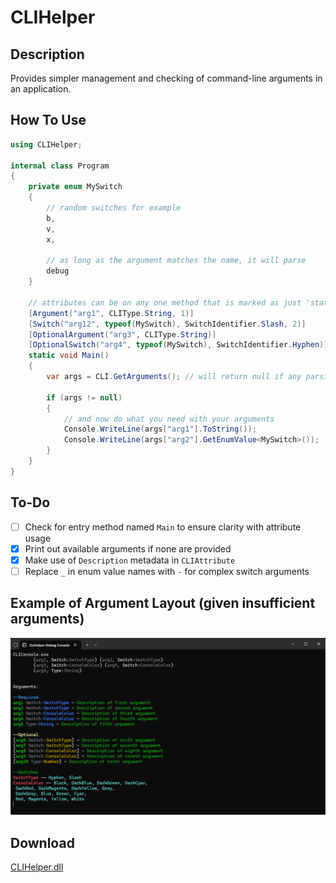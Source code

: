 # CLIHelper
## Description
Provides simpler management and checking of command-line arguments in an application.
## How To Use
```csharp
using CLIHelper;

internal class Program
{
    private enum MySwitch
    {
        // random switches for example
        b,
        v,
        x,
        
        // as long as the argument matches the name, it will parse
        debug
    }

    // attributes can be on any one method that is marked as just 'static'
    [Argument("arg1", CLIType.String, 1)]
    [Switch("arg12", typeof(MySwitch), SwitchIdentifier.Slash, 2)]
    [OptionalArgument("arg3", CLIType.String)]
    [OptionalSwitch("arg4", typeof(MySwitch), SwitchIdentifier.Hyphen)]
    static void Main()
    {
        var args = CLI.GetArguments(); // will return null if any parsing errors occurred, which in turn will be printed to the console
        
        if (args != null)
        {
            // and now do what you need with your arguments
            Console.WriteLine(args["arg1"].ToString());
            Console.WriteLine(args["arg2"].GetEnumValue<MySwitch>());
        }
    }
}
```
## To-Do
- [ ] Check for entry method named `Main` to ensure clarity with attribute usage
- [X] Print out available arguments if none are provided
- [X] Make use of `Description` metadata in `CLIAttribute`
- [ ] Replace `_` in enum value names with `-` for complex switch arguments
## Example of Argument Layout (given insufficient arguments)
![](image.png)
## Download
[CLIHelper.dll](https://github.com/Lexz-08/CLIHelper/releases/latest/download/CLIHelper.dll)
